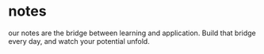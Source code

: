# notes
our notes are the bridge between learning and application. Build that bridge every day, and watch your potential unfold.

